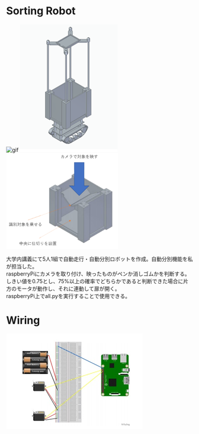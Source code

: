 # Sorting Robot
![gif](https://github.com/tornadoXXXV/Robot/blob/main/images/motor.gif)
<img src="https://github.com/tornadoXXXV/Robot/blob/main/images/complete.png"> 
<img src="https://github.com/tornadoXXXV/Robot/blob/main/images/box2.png" width=60% height=60%>
  
大学内講義にて5人1組で自動走行・自動分別ロボットを作成。自動分別機能を私が担当した。  
raspberryPiにカメラを取り付け、映ったものがペンか消しゴムかを判断する。しきい値を0.75とし、75%以上の確率でどちらかであると判断できた場合に片方のモータが動作し、それに連動して扉が開く。  
raspberryPi上でall.pyを実行することで使用できる。

# Wiring
<img src="https://github.com/tornadoXXXV/Robot/blob/main/images/wiring.jpg"> 
